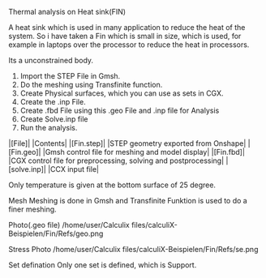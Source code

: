 Thermal analysis on Heat sink(FIN)

A heat sink which is used in many application to reduce the heat of the system.
So i have taken a Fin which is small in size, which is used, for example in laptops over the processor to reduce the heat in processors.

Its a unconstrained body.
1) Import the STEP File in Gmsh.
2) Do the meshing using Transfinite function.
3) Create Physical surfaces, which you can use as sets in CGX.
4) Create the .inp File.
5) Create .fbd File using this .geo File and .inp file for Analysis
6) Create Solve.inp file
7) Run the analysis.

|[File]|	        |Contents|
|[Fin.step]|	    |STEP geometry exported from Onshape|
|[Fin.geo]|	      |Gmsh  control file for meshing and model display|
|[Fin.fbd]|	      |CGX   control file for preprocessing, solving and postprocessing|
|[solve.inp]|	    |CCX input file|

Only temperature is given at the bottom surface of 25 degree.

Mesh 
Meshing is done in Gmsh and Transfinite Funktion is used to do a finer meshing.

Photo(.geo file)
/home/user/Calculix files/calculiX-Beispielen/Fin/Refs/geo.png

Stress Photo
/home/user/Calculix files/calculiX-Beispielen/Fin/Refs/se.png

Set defination 
Only one set is defined, which is Support.




